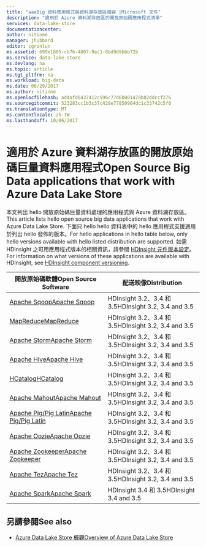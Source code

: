 ```yaml
---
title: "aaaBig 資料應用程式與資料湖存放區相容 |Microsoft 文件"
description: "適用於 Azure 資料湖存放區的開放原始碼應用程式清單"
services: data-lake-store
documentationcenter: 
author: nitinme
manager: jhubbard
editor: cgronlun
ms.assetid: 699e1805-cb76-4807-9ac1-8bd9d9bbb72b
ms.service: data-lake-store
ms.devlang: na
ms.topic: article
ms.tgt_pltfrm: na
ms.workload: big-data
ms.date: 06/29/2017
ms.author: nitinme
ms.openlocfilehash: ad4afd6437412c596c77d6b001478b82ddccf276
ms.sourcegitcommit: 523283cc1b3c37c428e77850964dc1c33742c5f0
ms.translationtype: MT
ms.contentlocale: zh-TW
ms.lasthandoff: 10/06/2017
---
```

# <a name="open-source-big-data-applications-that-work-with-azure-data-lake-store"></a><span data-ttu-id="b1107-103">適用於 Azure 資料湖存放區的開放原始碼巨量資料應用程式</span><span class="sxs-lookup"><span data-stu-id="b1107-103">Open Source Big Data applications that work with Azure Data Lake Store</span></span>
<span data-ttu-id="b1107-104">本文列出 hello 開放原始碼巨量資料處理的應用程式與 Azure 資料湖存放區。</span><span class="sxs-lookup"><span data-stu-id="b1107-104">This article lists hello open source big data applications that work with Azure Data Lake Store.</span></span> <span data-ttu-id="b1107-105">下面只 hello hello 資料表中的 hello 應用程式支援適用於列出 hello 發佈的版本。</span><span class="sxs-lookup"><span data-stu-id="b1107-105">For hello applications in hello table below, only hello versions available with hello listed distribution are supported.</span></span> <span data-ttu-id="b1107-106">如需 HDInsight 之可用應用程式版本的相關資訊，請參閱 [HDInsight 元件版本設定](../hdinsight/hdinsight-component-versioning.md)。</span><span class="sxs-lookup"><span data-stu-id="b1107-106">For information on what versions of these applications are available with HDInsight, see [HDInsight component versioning](../hdinsight/hdinsight-component-versioning.md).</span></span>

| <span data-ttu-id="b1107-107">開放原始碼軟體</span><span class="sxs-lookup"><span data-stu-id="b1107-107">Open Source Software</span></span> | <span data-ttu-id="b1107-108">配送映像</span><span class="sxs-lookup"><span data-stu-id="b1107-108">Distribution</span></span> |
| --- | --- |
| [<span data-ttu-id="b1107-109">Apache Sqoop</span><span class="sxs-lookup"><span data-stu-id="b1107-109">Apache Sqoop</span></span>](http://sqoop.apache.org/) |<span data-ttu-id="b1107-110">HDInsight 3.2、3.4 和 3.5</span><span class="sxs-lookup"><span data-stu-id="b1107-110">HDInsight 3.2, 3.4 and 3.5</span></span> |
| [<span data-ttu-id="b1107-111">MapReduce</span><span class="sxs-lookup"><span data-stu-id="b1107-111">MapReduce</span></span>](http://hadoop.apache.org/docs/r1.0.4/mapred_tutorial.html) |<span data-ttu-id="b1107-112">HDInsight 3.2、3.4 和 3.5</span><span class="sxs-lookup"><span data-stu-id="b1107-112">HDInsight 3.2, 3.4 and 3.5</span></span> |
| [<span data-ttu-id="b1107-113">Apache Storm</span><span class="sxs-lookup"><span data-stu-id="b1107-113">Apache Storm</span></span>](https://storm.apache.org/) |<span data-ttu-id="b1107-114">HDInsight 3.2、3.4 和 3.5</span><span class="sxs-lookup"><span data-stu-id="b1107-114">HDInsight 3.2, 3.4 and 3.5</span></span> |
| [<span data-ttu-id="b1107-115">Apache Hive</span><span class="sxs-lookup"><span data-stu-id="b1107-115">Apache Hive</span></span>](http://hive.apache.org/) |<span data-ttu-id="b1107-116">HDInsight 3.2、3.4 和 3.5</span><span class="sxs-lookup"><span data-stu-id="b1107-116">HDInsight 3.2, 3.4 and 3.5</span></span> |
| [<span data-ttu-id="b1107-117">HCatalog</span><span class="sxs-lookup"><span data-stu-id="b1107-117">HCatalog</span></span>](https://cwiki.apache.org/confluence/display/Hive/HCatalog) |<span data-ttu-id="b1107-118">HDInsight 3.2、3.4 和 3.5</span><span class="sxs-lookup"><span data-stu-id="b1107-118">HDInsight 3.2, 3.4 and 3.5</span></span> |
| [<span data-ttu-id="b1107-119">Apache Mahout</span><span class="sxs-lookup"><span data-stu-id="b1107-119">Apache Mahout</span></span>](http://mahout.apache.org/) |<span data-ttu-id="b1107-120">HDInsight 3.2、3.4 和 3.5</span><span class="sxs-lookup"><span data-stu-id="b1107-120">HDInsight 3.2, 3.4 and 3.5</span></span> |
| [<span data-ttu-id="b1107-121">Apache Pig/Pig Latin</span><span class="sxs-lookup"><span data-stu-id="b1107-121">Apache Pig/Pig Latin</span></span>](http://pig.apache.org/) |<span data-ttu-id="b1107-122">HDInsight 3.2、3.4 和 3.5</span><span class="sxs-lookup"><span data-stu-id="b1107-122">HDInsight 3.2, 3.4 and 3.5</span></span> |
| [<span data-ttu-id="b1107-123">Apache Oozie</span><span class="sxs-lookup"><span data-stu-id="b1107-123">Apache Oozie</span></span>](http://oozie.apache.org/) |<span data-ttu-id="b1107-124">HDInsight 3.2、3.4 和 3.5</span><span class="sxs-lookup"><span data-stu-id="b1107-124">HDInsight 3.2, 3.4 and 3.5</span></span> |
| [<span data-ttu-id="b1107-125">Apache Zookeeper</span><span class="sxs-lookup"><span data-stu-id="b1107-125">Apache Zookeeper</span></span>](http://zookeeper.apache.org/) |<span data-ttu-id="b1107-126">HDInsight 3.2、3.4 和 3.5</span><span class="sxs-lookup"><span data-stu-id="b1107-126">HDInsight 3.2, 3.4 and 3.5</span></span> |
| [<span data-ttu-id="b1107-127">Apache Tez</span><span class="sxs-lookup"><span data-stu-id="b1107-127">Apache Tez</span></span>](http://tez.apache.org/) |<span data-ttu-id="b1107-128">HDInsight 3.2、3.4 和 3.5</span><span class="sxs-lookup"><span data-stu-id="b1107-128">HDInsight 3.2, 3.4 and 3.5</span></span> |
| [<span data-ttu-id="b1107-129">Apache Spark</span><span class="sxs-lookup"><span data-stu-id="b1107-129">Apache Spark</span></span>](http://spark.apache.org/) |<span data-ttu-id="b1107-130">HDInsight 3.4 和 3.5</span><span class="sxs-lookup"><span data-stu-id="b1107-130">HDInsight 3.4 and 3.5</span></span> |


## <a name="see-also"></a><span data-ttu-id="b1107-131">另請參閱</span><span class="sxs-lookup"><span data-stu-id="b1107-131">See also</span></span>
* [<span data-ttu-id="b1107-132">Azure Data Lake Store 概觀</span><span class="sxs-lookup"><span data-stu-id="b1107-132">Overview of Azure Data Lake Store</span></span>](data-lake-store-overview.md)

